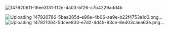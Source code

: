![147920611-16ee3f31-f12e-4a03-bf26-c7b4229add4b](https://user-images.githubusercontent.com/87023339/151359611-e2a99041-7a86-4679-ad98-0454e858e5d4.png)

![Uploading 147920786-5baa285d-e96e-4b06-aa9e-b22f4753a1d0.png…]()
![Uploading 147921064-5dcee833-e7d2-4d49-93ce-8ed03caea63e.png…]()

